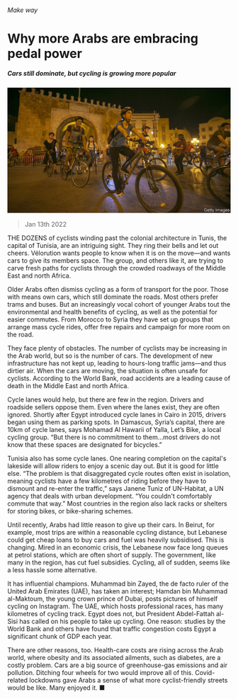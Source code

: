 ###### Make way

# Why more Arabs are embracing pedal power 

##### Cars still dominate, but cycling is growing more popular 

![image](images/20220115_map502.jpg) 

> Jan 13th 2022 

THE DOZENS of cyclists winding past the colonial architecture in Tunis, the capital of Tunisia, are an intriguing sight. They ring their bells and let out cheers. Vélorution wants people to know when it is on the move—and wants cars to give its members space. The group, and others like it, are trying to carve fresh paths for cyclists through the crowded roadways of the Middle East and north Africa.

Older Arabs often dismiss cycling as a form of transport for the poor. Those with means own cars, which still dominate the roads. Most others prefer trams and buses. But an increasingly vocal cohort of younger Arabs tout the environmental and health benefits of cycling, as well as the potential for easier commutes. From Morocco to Syria they have set up groups that arrange mass cycle rides, offer free repairs and campaign for more room on the road.


They face plenty of obstacles. The number of cyclists may be increasing in the Arab world, but so is the number of cars. The development of new infrastructure has not kept up, leading to hours-long traffic jams—and thus dirtier air. When the cars are moving, the situation is often unsafe for cyclists. According to the World Bank, road accidents are a leading cause of death in the Middle East and north Africa.

Cycle lanes would help, but there are few in the region. Drivers and roadside sellers oppose them. Even where the lanes exist, they are often ignored. Shortly after Egypt introduced cycle lanes in Cairo in 2015, drivers began using them as parking spots. In Damascus, Syria’s capital, there are 10km of cycle lanes, says Mohamad Al Hawarii of Yalla, Let’s Bike, a local cycling group. “But there is no commitment to them…most drivers do not know that these spaces are designated for bicycles.”

Tunisia also has some cycle lanes. One nearing completion on the capital's lakeside will allow riders to enjoy a scenic day out. But it is good for little else. “The problem is that disaggregated cycle routes often exist in isolation, meaning cyclists have a few kilometres of riding before they have to dismount and re-enter the traffic,” says Janene Tuniz of UN-Habitat, a UN agency that deals with urban development. “You couldn't comfortably commute that way.” Most countries in the region also lack racks or shelters for storing bikes, or bike-sharing schemes.

Until recently, Arabs had little reason to give up their cars. In Beirut, for example, most trips are within a reasonable cycling distance, but Lebanese could get cheap loans to buy cars and fuel was heavily subsidised. This is changing. Mired in an economic crisis, the Lebanese now face long queues at petrol stations, which are often short of supply. The government, like many in the region, has cut fuel subsidies. Cycling, all of sudden, seems like a less hassle some alternative.

It has influential champions. Muhammad bin Zayed, the de facto ruler of the United Arab Emirates (UAE), has taken an interest; Hamdan bin Muhammad al-Maktoum, the young crown prince of Dubai, posts pictures of himself cycling on Instagram. The UAE, which hosts professional races, has many kilometres of cycling track. Egypt does not, but President Abdel-Fattah al-Sisi has called on his people to take up cycling. One reason: studies by the World Bank and others have found that traffic congestion costs Egypt a significant chunk of GDP each year.

There are other reasons, too. Health-care costs are rising across the Arab world, where obesity and its associated ailments, such as diabetes, are a costly problem. Cars are a big source of greenhouse-gas emissions and air pollution. Ditching four wheels for two would improve all of this. Covid-related lockdowns gave Arabs a sense of what more cyclist-friendly streets would be like. Many enjoyed it. ■

